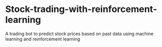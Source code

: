 # Stock-trading-with-reinforcement-learning
A trading bot to predict stock prices based on past data using machine learning and reinforcement learning
